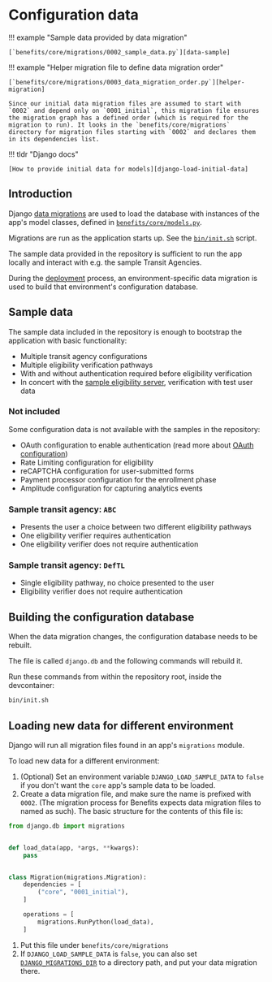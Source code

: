 # Configuration data

!!! example "Sample data provided by data migration"

    [`benefits/core/migrations/0002_sample_data.py`][data-sample]

!!! example "Helper migration file to define data migration order"

    [`benefits/core/migrations/0003_data_migration_order.py`][helper-migration]

    Since our initial data migration files are assumed to start with `0002` and depend only on `0001_initial`, this migration file ensures the migration graph has a defined order (which is required for the migration to run). It looks in the `benefits/core/migrations` directory for migration files starting with `0002` and declares them in its dependencies list.

!!! tldr "Django docs"

    [How to provide initial data for models][django-load-initial-data]

## Introduction

Django [data migrations](https://docs.djangoproject.com/en/4.0/topics/migrations/#data-migrations) are used to load the database with instances of the app's model classes, defined in [`benefits/core/models.py`][core-models].

Migrations are run as the application starts up. See the [`bin/init.sh`][init] script.

The sample data provided in the repository is sufficient to run the app locally and interact with e.g. the sample Transit
Agencies.

During the [deployment](../deployment/README.md) process, an environment-specific data migration is used to build that
environment's configuration database.

## Sample data

The sample data included in the repository is enough to bootstrap the application with basic functionality:

- Multiple transit agency configurations
- Multiple eligibility verification pathways
- With and without authentication required before eligibility verification
- In concert with the [sample eligibility server][eligibility-server], verification with test user data

### Not included

Some configuration data is not available with the samples in the repository:

- OAuth configuration to enable authentication (read more about [OAuth configuration](oauth.md))
- Rate Limiting configuration for eligibility
- reCAPTCHA configuration for user-submitted forms
- Payment processor configuration for the enrollment phase
- Amplitude configuration for capturing analytics events

### Sample transit agency: `ABC`

- Presents the user a choice between two different eligibility pathways
- One eligibility verifier requires authentication
- One eligibility verifier does not require authentication

### Sample transit agency: `DefTL`

- Single eligibility pathway, no choice presented to the user
- Eligibility verifier does not require authentication

## Building the configuration database

When the data migration changes, the configuration database needs to be rebuilt.

The file is called `django.db` and the following commands will rebuild it.

Run these commands from within the repository root, inside the devcontainer:

```bash
bin/init.sh
```

## Loading new data for different environment

Django will run all migration files found in an app's `migrations` module.

To load new data for a different environment:

1. (Optional) Set an environment variable `DJANGO_LOAD_SAMPLE_DATA` to `false` if you don't want the `core` app's sample data to be loaded.
1. Create a data migration file, and make sure the name is prefixed with `0002`. (The migration process for Benefits expects data migration files to named as such). The basic structure for the contents of this file is:
```python
from django.db import migrations


def load_data(app, *args, **kwargs):
    pass


class Migration(migrations.Migration):
    dependencies = [
        ("core", "0001_initial"),
    ]

    operations = [
        migrations.RunPython(load_data),
    ]
```
1. Put this file under `benefits/core/migrations`
1. If `DJANGO_LOAD_SAMPLE_DATA` is `false`, you can also set [`DJANGO_MIGRATIONS_DIR`](../environment-variables/#django_migrations_dir) to a directory path, and put your data migration there.


[core-models]: https://github.com/cal-itp/benefits/blob/dev/benefits/core/models.py
[django-load-initial-data]: https://docs.djangoproject.com/en/4.0/howto/initial-data/
[eligibility-server]: https://docs.calitp.org/eligibility-server
[data-sample]: https://github.com/cal-itp/benefits/tree/dev/benefits/core/migrations/0002_sample_data.py
[helper-migration]: https://github.com/cal-itp/benefits/tree/dev/benefits/core/migrations/0003_data_migration_order.py
[init]: https://github.com/cal-itp/benefits/blob/dev/bin/init.sh
